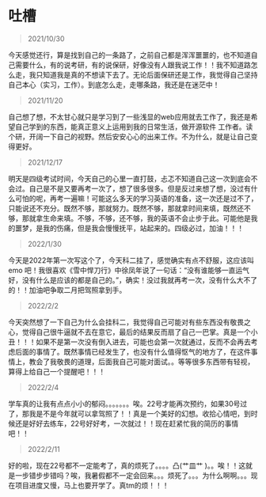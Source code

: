 # 吐槽

> 2021/10/30

今天感觉还行，算是找到自己的一条路了，之前自己都是浑浑噩噩的，也不知道自己需要什么，有的说考研，有的说保研，好像没有人跟我说工作！！我不知道路怎么走，我只知道我是真的不想读下去了。无论后面保研还是工作，我觉得自己坚持自己本心（实习，工作）。到底怎么走，走哪条路，我还是在迷茫中！

> 2021/11/20

自己想了想，不太甘心就只是学习到了一些浅显的web应用就去工作了，我还是希望自己学到的东西，能真正意义上运用到我的日常生活，做开源软件 工作者。读个研，开阔一下自己的视野。然后安安心心的出来工作。不为什么，就是让自己变得更好。

> 2021/12/17

明天是四级考试时间，今天自己的心里一直打鼓，忐忑不知道自己这一次到底会不会过。自己是不是又要再考一次了，想了很多很多。但是反过来想了想，没过有什么可怕的呢，再考一遍嘛！可能这么多天的学习英语的准备，这一次还是过不了，只能说还不充分。既然不够，那就努力。既然不够，那就拿时间来填，既然还不够，那就拿生命来填。不够，不够，还不够，我的英语不会止步于此。可能他是我的噩梦，是我的伤痛，但是我会慢慢抚平，站起来的。四级必过，加油！！！

> 2022/1/30

今天是2022年第一次写这个了，今天科二挂了，感觉确实有点不舒服，这应该叫 emo 吧！我很喜欢《雪中悍刀行》中徐凤年说了一句话：“没有谁能够一直运气好，没有什么是应该的都是自己的。”，确实！没过我就再考一次，没有什么大不了的！！加油吧争取二月把驾照拿到手。

> 2022/2/2

今天突然想了一下自己为什么会挂科二，我觉得自己可能对有些东西没有敬畏之心，觉得自己很牛逼就不去在意它，最后的结果反而扇了自己一巴掌。真是一个小丑！！！如果不是第一次没有倒入进去，可能也会第一次就通过，反而不会再去考虑后面的事情了。既然事情已经发生了，也没有什么值得怄气的地方了，在这件事情上，教会了我敬畏的道理，后面我自己可能对面试。。等等很多东西带有轻视，算得上给自己一个提醒吧！！！

> 2022/2/4

学车真的让我有点点小小的郁闷。。。。。。。唉。22号才能再次预约，如果30号过了，那我是不是今年就可以拿驾照了！！真是一个美好的幻想。收拾心情吧，到时候还是好好去练车，22号好好考，一次就过！！现在赶紧忙我的简历的事情吧！！

> 2022/2/11

好的啦，现在22号都不一定能考了，真的烦死了。。。。凸(艹皿艹 )。。唉！！这就是一步错步步错吗？唉，我暑假都不一定会回来。。。烦死了。。。为什么啊啊。。。现在项目进度又慢，马上也要开学了。真tm的烦！！！